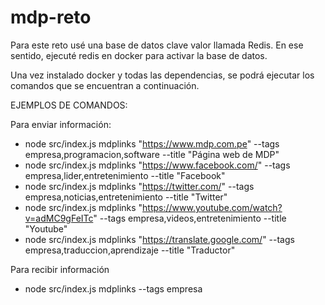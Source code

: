# mdp-reto
Para este reto usé una base de datos clave valor llamada Redis.
En ese sentido, ejecuté redis en docker para activar la base de datos.

Una vez instalado docker y todas las dependencias, se podrá ejecutar los comandos que se encuentran a continuación.

EJEMPLOS DE COMANDOS:

Para enviar información:

- node src/index.js mdplinks "https://www.mdp.com.pe" --tags empresa,programacion,software --title "Página web de MDP"
- node src/index.js mdplinks "https://www.facebook.com/" --tags empresa,lider,entretenimiento --title "Facebook"
- node src/index.js mdplinks "https://twitter.com/" --tags empresa,noticias,entretenimiento --title "Twitter"
- node src/index.js mdplinks "https://www.youtube.com/watch?v=adMC9gFeITc" --tags empresa,videos,entretenimiento --title "Youtube"
- node src/index.js mdplinks "https://translate.google.com/" --tags empresa,traduccion,aprendizaje --title "Traductor"

Para recibir información

- node src/index.js mdplinks --tags empresa
